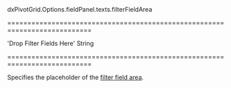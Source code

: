 <!--id-->dxPivotGrid.Options.fieldPanel.texts.filterFieldArea<!--/id-->
===========================================================================
<!--default-->'Drop Filter Fields Here'<!--/default-->
<!--type-->String<!--/type-->
===========================================================================

<!--shortDescription-->
Specifies the placeholder of the [filter field area](/Documentation/Guide/Widgets/PivotGrid/Visual_Elements/#Field_Panel).
<!--/shortDescription-->

<!--fullDescription-->

<!--/fullDescription-->